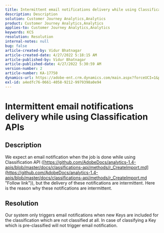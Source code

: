 ```yaml
---
title: Intermittent email notifications delivery while using Classification APIs
description: Description
solution: Customer Journey Analytics,Analytics
product: Customer Journey Analytics,Analytics
applies-to: Customer Journey Analytics,Analytics
keywords: KCS
resolution: Resolution
internal-notes: null
bug: false
article-created-by: Vidur Bhatnagar
article-created-date: 4/27/2022 5:18:15 AM
article-published-by: Vidur Bhatnagar
article-published-date: 4/27/2022 5:30:59 AM
version-number: 2
article-number: KA-17750
dynamics-url: https://adobe-ent.crm.dynamics.com/main.aspx?forceUCI=1&pagetype=entityrecord&etn=knowledgearticle&id=cb09486d-e9c5-ec11-a7b6-0022480a10ee
exl-id: a4edfc76-0661-4058-9212-9979398a0e94
---
```

# Intermittent email notifications delivery while using Classification APIs

## Description


We expect an email notification when the job is done while using Classification API ([https://github.com/AdobeDocs/analytics-1.4-apis/blob/master/docs/classifications-api/methods/r_CreateImport.md](https://github.com/AdobeDocs/analytics-1.4-apis/blob/master/docs/classifications-api/methods/r_CreateImport.md "Follow link")), but the delivery of these notifications are intermittent. Here is the reason why these notifications are intermittent.


## Resolution


Our system only triggers email notifications when new Keys are included for the classification which are not classified at all. In case of classifying a Key which is pre-classified will not trigger email notification.
